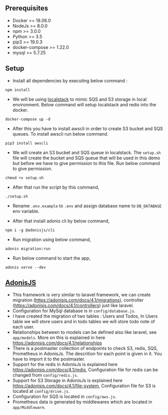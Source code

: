 ## Prerequisites
-  Docker >= 18.06.0
-  NodeJs >= 8.0.0
-  npm >= 3.0.0
-  Python >= 3.5
-  pip3 >= 19.0.3
-  docker-compose >= 1.22.0
-  mysql >= 5.7.25

## Setup

- Install all dependencies by executing below command :   

 `npm install`

- We will be using [localstack](https://github.com/localstack/localstack) to mimic SQS and S3 storage in local environment. Below command will setup localstack and redis into the docker.   

 `docker-compose up -d`
 
- After this you have to install awscli in order to create S3 bucket and SQS queues. To install awscli run below command.

 `pip3 install awscli`
 
- We will create an S3 bucket and SQS queue in localstack. The `setup.sh` file will create the bucket and  SQS queue that will be used in this demo but before we have to give permission to this file. Run below command to give permission.   

 `chmod +x setup.sh`
 
- After that run the script by this command, 

 `./setup.sh`

- Rename `.env.example` to `.env` and assign database name to `DB_DATABASE` env variable.

- After that install adonis cli by below command,   

 `npm i -g @adonisjs/cli`

- Run migration using below command,   

 `adonis migration:run`
 
- Run below command to start the app,

 `adonis serve --dev`
 
## [AdonisJS](https://adonisjs.com/docs/4.1/installation)

- This framework is very similar to laravel framework, we can create migration (<https://adonisjs.com/docs/4.1/migrations>), controller (<https://adonisjs.com/docs/4.1/controllers>) just like laravel.
- Configuration for MySql database is in `config/database.js`.
- I have created the migration of two tables : Users and Todos, In Users table we will store users and in todo tables we will store todo note of each user.
- Relationships between to models can be defined also like laravel, see `app/models`. More on this is explained in here <https://adonisjs.com/docs/4.1/relationships>
- There is a postmaster collection of endpoints to check S3, redis, SQS, Prometheus in AdonisJs. The descrition for each point is given in it. You have to import it to the postmaster.
- Support for the redis in AdonisJs is explained here <https://adonisjs.com/docs/4.1/redis>, Configuration file for redis can be changed from `config/redis.js`.
- Support for S3 Storage in AdonisJs is explained here <https://adonisjs.com/docs/4.1/file-system>, Configuration file for S3 is located at `config/drive.js`.
- Configuration for SQS is located in `config/aws.js`.
- Prometheus data is generated by middlewares which are located in `app/Middleware`.
